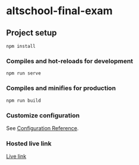 # altschool-final-exam

## Project setup
```
npm install
```

### Compiles and hot-reloads for development
```
npm run serve
```

### Compiles and minifies for production
```
npm run build
```

### Customize configuration
See [Configuration Reference](https://cli.vuejs.org/config/).

### Hosted live link
[Live link](https://devdavealtschoolfinalexam.netlify.app/)

